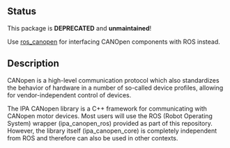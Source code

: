 ## Status ##

This package is **DEPRECATED** and **unmaintained**!

Use [ros_canopen](https://github.com/ros-industrial/ros_canopen) for interfacing CANOpen components with ROS instead.

## Description ##

CANopen is a high-level communication protocol which also standardizes the behavior of hardware in a number of so-called device profiles, allowing for vendor-independent control of devices.

The IPA CANopen library is a C++ framework for communicating with CANopen motor devices. Most users will use the ROS (Robot Operating System) wrapper (ipa_canopen_ros) provided as part of this repository. However, the library itself (ipa_canopen_core) is completely independent from ROS and therefore can also be used in other contexts.


